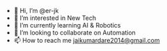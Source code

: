 - 👋 Hi, I’m @er-jk
- 👀 I’m interested in New Tech
- 🌱 I’m currently learning AI & Robotics
- 💞️ I’m looking to collaborate on Automation
- 📫 How to reach me jaikumardare2014@gmail.com

<!---
er-jk/er-jk is a ✨ special ✨ repository because its `README.md` (this file) appears on your GitHub profile.
You can click the Preview link to take a look at your changes.
--->
